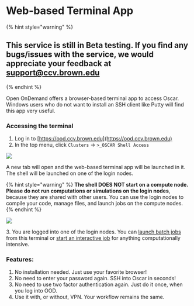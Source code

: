 # Web-based Terminal App

{% hint style="warning" %}
## This service is still in Beta testing. If you find any bugs/issues with the service, we would appreciate your feedback at support@ccv.brown.edu
{% endhint %}



Open OnDemand offers a browser-based terminal app to access Oscar. Windows users who do not want to install an SSH client like Putty will find this app very useful.

### Accessing the terminal

1. Log in to [https://ood.ccv.brown.edu](https://ood.ccv.brown.edu)
2. In the top menu, click `Clusters` -> `>_OSCAR Shell Access`

![](../../.gitbook/assets/launch\_terminal.png)

A new tab will open and the web-based terminal app will be launched in it. The shell will be launched on one of the login nodes.

{% hint style="warning" %}
**The shell DOES NOT start on a compute node. Please do not run computations or simulations on the login nodes**, because they are shared with other users. You can use the login nodes to compile your code, manage files, and launch jobs on the compute nodes.&#x20;
{% endhint %}

![](../../.gitbook/assets/terminal\_screenshot.png)

3\. You are logged into one of the login nodes. You can [launch batch jobs ](../../submitting-jobs/batch.md)from this terminal or [start an interactive job](../../submitting-jobs/interact.md) for anything computationally intensive.

### Features:

1. No installation needed. Just use your favorite browser!
2. No need to enter your password again. SSH into Oscar in seconds!
3. No need to use two factor authentication again. Just do it once, when you log into OOD.
4. Use it with, or without, VPN. Your workflow remains the same.

